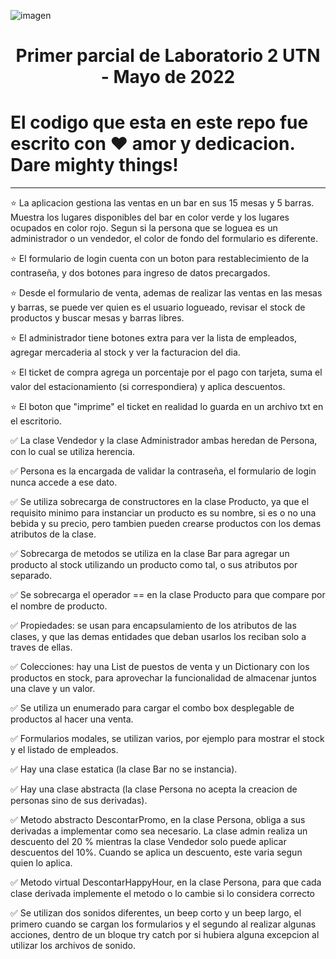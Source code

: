 ![imagen](https://user-images.githubusercontent.com/78119165/160845077-e97f5cda-6dbb-476a-8dfa-8a8420b9d798.png)

<h1 align="center">Primer parcial de Laboratorio 2 UTN - Mayo de 2022</h1>

# **El codigo que esta en este repo fue escrito con ❤ amor y dedicacion. Dare mighty things!**

---

⭐️ La aplicacion gestiona las ventas en un bar en sus 15 mesas y 5 barras. Muestra los lugares disponibles del bar en color verde y los lugares ocupados en color rojo. Segun si la persona que se loguea es un administrador o un vendedor, el color de fondo del formulario es diferente.

⭐️ El formulario de login cuenta con un boton para restablecimiento de la contraseña, y dos botones para ingreso de datos precargados.

⭐️ Desde el formulario de venta, ademas de realizar las ventas en las mesas y barras, se puede ver quien es el usuario logueado, revisar el stock de productos y buscar mesas y barras libres.

⭐️ El administrador tiene botones extra para ver la lista de empleados, agregar mercaderia al stock y ver la facturacion del dia.

⭐️ El ticket de compra agrega un porcentaje por el pago con tarjeta, suma el valor del estacionamiento (si correspondiera) y aplica descuentos.

⭐️ El boton que "imprime" el ticket en realidad lo guarda en un archivo txt en el escritorio.

✅ La clase Vendedor y la clase Administrador ambas heredan de Persona, con lo cual se utiliza herencia.

✅ Persona es la encargada de validar la contraseña, el formulario de login nunca accede a ese dato.

✅ Se utiliza sobrecarga de constructores en la clase Producto, ya que el requisito minimo para instanciar un producto es su nombre, si es o no una bebida y su precio, pero tambien pueden crearse productos con los demas atributos de la clase.

✅ Sobrecarga de metodos se utiliza en la clase Bar para agregar un producto al stock utilizando un producto como tal, o sus atributos por separado.

✅ Se sobrecarga el operador == en la clase Producto para que compare por el nombre de producto.

✅ Propiedades: se usan para encapsulamiento de los atributos de las clases, y que las demas entidades que deban usarlos los reciban solo a traves de ellas.

✅ Colecciones: hay una List de puestos de venta y un Dictionary con los productos en stock, para aprovechar la funcionalidad de almacenar juntos una clave y un valor.

✅ Se utiliza un enumerado para cargar el combo box desplegable de productos al hacer una venta.

✅ Formularios modales, se utilizan varios, por ejemplo para mostrar el stock y el listado de empleados.

✅ Hay una clase estatica (la clase Bar no se instancia).

✅ Hay una clase abstracta (la clase Persona no acepta la creacion de personas sino de sus derivadas).

✅ Metodo abstracto DescontarPromo, en la clase Persona, obliga a sus derivadas a implementar como sea necesario. La clase admin realiza un descuento del 20 % mientras la clase Vendedor solo puede aplicar descuentos del 10%. Cuando se aplica un descuento, este varia segun quien lo aplica.

✅ Metodo virtual DescontarHappyHour, en la clase Persona, para que cada clase derivada implemente el metodo o lo cambie si lo considera correcto

✅ Se utilizan dos sonidos diferentes, un beep corto y un beep largo, el primero cuando se cargan los formularios y el segundo al realizar algunas acciones, dentro de un bloque try catch por si hubiera alguna excepcion al utilizar los archivos de sonido.
